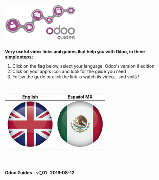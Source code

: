 # [![Odoo Guides in &#x03C8;Code](/doc/img/logo_odoo_guides_mini.jpg "Please click on any of the flags below")](/README.md)
**Very useful video links and guides that help you with Odoo, in three simple steps:**  
1. Click on the flag below, select your language, Odoo's version & edition
2. Click on your app's icon and look for the guide you need  
3. Follow the guide or click the link to watch its video... and voilà !

<br>

| English | Español MX |
| :---: | :---: |
| [ ![en-uk](/doc/img/flg/en-uk-flg-btn-big.png)](/en-uk/en-uk-guides-menu.md "Read Odoo Guides in English") | [![es-mx](/doc/img/flg/es-mx-flg-btn-big.png)](/es-mx/es-mx-guides-menu.md "Leer las Guías Odoo en español MX") |


<br><br>
#### Odoo Guides - v7_01 &nbsp; 2019-08-12
 
